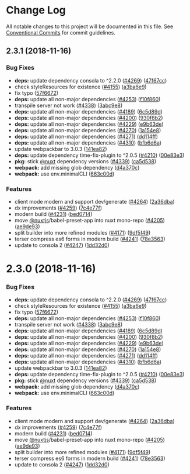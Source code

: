 # Change Log

All notable changes to this project will be documented in this file.
See [Conventional Commits](https://conventionalcommits.org) for commit guidelines.

## 2.3.1 (2018-11-16)


### Bug Fixes

* **deps:** update dependency consola to ^2.2.0 ([#4269](https://github.com/nuxt/nuxt.js/issues/4269)) ([47f67cc](https://github.com/nuxt/nuxt.js/commit/47f67cc))
* check styleResources for existence ([#4155](https://github.com/nuxt/nuxt.js/issues/4155)) ([a3ba6e9](https://github.com/nuxt/nuxt.js/commit/a3ba6e9))
* fix typo ([57f6672](https://github.com/nuxt/nuxt.js/commit/57f6672))
* **deps:** update all non-major dependencies ([#4253](https://github.com/nuxt/nuxt.js/issues/4253)) ([f10f860](https://github.com/nuxt/nuxt.js/commit/f10f860))
* transpile server not work ([#4338](https://github.com/nuxt/nuxt.js/issues/4338)) ([3abc9e8](https://github.com/nuxt/nuxt.js/commit/3abc9e8))
* **deps:** update all non-major dependencies ([#4189](https://github.com/nuxt/nuxt.js/issues/4189)) ([6c5d89d](https://github.com/nuxt/nuxt.js/commit/6c5d89d))
* **deps:** update all non-major dependencies ([#4200](https://github.com/nuxt/nuxt.js/issues/4200)) ([930f8b2](https://github.com/nuxt/nuxt.js/commit/930f8b2))
* **deps:** update all non-major dependencies ([#4229](https://github.com/nuxt/nuxt.js/issues/4229)) ([e9b63de](https://github.com/nuxt/nuxt.js/commit/e9b63de))
* **deps:** update all non-major dependencies ([#4270](https://github.com/nuxt/nuxt.js/issues/4270)) ([1a154e8](https://github.com/nuxt/nuxt.js/commit/1a154e8))
* **deps:** update all non-major dependencies ([#4271](https://github.com/nuxt/nuxt.js/issues/4271)) ([dd114ff](https://github.com/nuxt/nuxt.js/commit/dd114ff))
* **deps:** update all non-major dependencies ([#4310](https://github.com/nuxt/nuxt.js/issues/4310)) ([bfb6d6a](https://github.com/nuxt/nuxt.js/commit/bfb6d6a))
* update webpackbar to 3.0.3 ([141ea82](https://github.com/nuxt/nuxt.js/commit/141ea82))
* **deps:** update dependency time-fix-plugin to ^2.0.5 ([#4210](https://github.com/nuxt/nuxt.js/issues/4210)) ([00e83e3](https://github.com/nuxt/nuxt.js/commit/00e83e3))
* **pkg:** stick [@nuxt](https://github.com/nuxt) dependency versions ([#4339](https://github.com/nuxt/nuxt.js/issues/4339)) ([ca5d538](https://github.com/nuxt/nuxt.js/commit/ca5d538))
* **webpack:** add missing glob dependency ([d4a370c](https://github.com/nuxt/nuxt.js/commit/d4a370c))
* **webpack:** use env.minimalCLI ([663c00d](https://github.com/nuxt/nuxt.js/commit/663c00d))


### Features

* client mode modern and support dev/generate ([#4264](https://github.com/nuxt/nuxt.js/issues/4264)) ([2a36dba](https://github.com/nuxt/nuxt.js/commit/2a36dba))
* dx improvements ([#4259](https://github.com/nuxt/nuxt.js/issues/4259)) ([7c4e77f](https://github.com/nuxt/nuxt.js/commit/7c4e77f))
* modern build ([#4231](https://github.com/nuxt/nuxt.js/issues/4231)) ([bed0714](https://github.com/nuxt/nuxt.js/commit/bed0714))
* move [@nuxtjs](https://github.com/nuxtjs)/babel-preset-app into nuxt mono-repo ([#4205](https://github.com/nuxt/nuxt.js/issues/4205)) ([ae9de93](https://github.com/nuxt/nuxt.js/commit/ae9de93))
* split builder into more refined modules ([#4171](https://github.com/nuxt/nuxt.js/issues/4171)) ([9df5f49](https://github.com/nuxt/nuxt.js/commit/9df5f49))
* terser compress es6 forms in modern build ([#4241](https://github.com/nuxt/nuxt.js/issues/4241)) ([78e3563](https://github.com/nuxt/nuxt.js/commit/78e3563))
* update to consola 2 ([#4247](https://github.com/nuxt/nuxt.js/issues/4247)) ([1dd32d0](https://github.com/nuxt/nuxt.js/commit/1dd32d0))





# 2.3.0 (2018-11-16)


### Bug Fixes

* **deps:** update dependency consola to ^2.2.0 ([#4269](https://github.com/nuxt/nuxt.js/issues/4269)) ([47f67cc](https://github.com/nuxt/nuxt.js/commit/47f67cc))
* check styleResources for existence ([#4155](https://github.com/nuxt/nuxt.js/issues/4155)) ([a3ba6e9](https://github.com/nuxt/nuxt.js/commit/a3ba6e9))
* fix typo ([57f6672](https://github.com/nuxt/nuxt.js/commit/57f6672))
* **deps:** update all non-major dependencies ([#4253](https://github.com/nuxt/nuxt.js/issues/4253)) ([f10f860](https://github.com/nuxt/nuxt.js/commit/f10f860))
* transpile server not work ([#4338](https://github.com/nuxt/nuxt.js/issues/4338)) ([3abc9e8](https://github.com/nuxt/nuxt.js/commit/3abc9e8))
* **deps:** update all non-major dependencies ([#4189](https://github.com/nuxt/nuxt.js/issues/4189)) ([6c5d89d](https://github.com/nuxt/nuxt.js/commit/6c5d89d))
* **deps:** update all non-major dependencies ([#4200](https://github.com/nuxt/nuxt.js/issues/4200)) ([930f8b2](https://github.com/nuxt/nuxt.js/commit/930f8b2))
* **deps:** update all non-major dependencies ([#4229](https://github.com/nuxt/nuxt.js/issues/4229)) ([e9b63de](https://github.com/nuxt/nuxt.js/commit/e9b63de))
* **deps:** update all non-major dependencies ([#4270](https://github.com/nuxt/nuxt.js/issues/4270)) ([1a154e8](https://github.com/nuxt/nuxt.js/commit/1a154e8))
* **deps:** update all non-major dependencies ([#4271](https://github.com/nuxt/nuxt.js/issues/4271)) ([dd114ff](https://github.com/nuxt/nuxt.js/commit/dd114ff))
* **deps:** update all non-major dependencies ([#4310](https://github.com/nuxt/nuxt.js/issues/4310)) ([bfb6d6a](https://github.com/nuxt/nuxt.js/commit/bfb6d6a))
* update webpackbar to 3.0.3 ([141ea82](https://github.com/nuxt/nuxt.js/commit/141ea82))
* **deps:** update dependency time-fix-plugin to ^2.0.5 ([#4210](https://github.com/nuxt/nuxt.js/issues/4210)) ([00e83e3](https://github.com/nuxt/nuxt.js/commit/00e83e3))
* **pkg:** stick [@nuxt](https://github.com/nuxt) dependency versions ([#4339](https://github.com/nuxt/nuxt.js/issues/4339)) ([ca5d538](https://github.com/nuxt/nuxt.js/commit/ca5d538))
* **webpack:** add missing glob dependency ([d4a370c](https://github.com/nuxt/nuxt.js/commit/d4a370c))
* **webpack:** use env.minimalCLI ([663c00d](https://github.com/nuxt/nuxt.js/commit/663c00d))


### Features

* client mode modern and support dev/generate ([#4264](https://github.com/nuxt/nuxt.js/issues/4264)) ([2a36dba](https://github.com/nuxt/nuxt.js/commit/2a36dba))
* dx improvements ([#4259](https://github.com/nuxt/nuxt.js/issues/4259)) ([7c4e77f](https://github.com/nuxt/nuxt.js/commit/7c4e77f))
* modern build ([#4231](https://github.com/nuxt/nuxt.js/issues/4231)) ([bed0714](https://github.com/nuxt/nuxt.js/commit/bed0714))
* move [@nuxtjs](https://github.com/nuxtjs)/babel-preset-app into nuxt mono-repo ([#4205](https://github.com/nuxt/nuxt.js/issues/4205)) ([ae9de93](https://github.com/nuxt/nuxt.js/commit/ae9de93))
* split builder into more refined modules ([#4171](https://github.com/nuxt/nuxt.js/issues/4171)) ([9df5f49](https://github.com/nuxt/nuxt.js/commit/9df5f49))
* terser compress es6 forms in modern build ([#4241](https://github.com/nuxt/nuxt.js/issues/4241)) ([78e3563](https://github.com/nuxt/nuxt.js/commit/78e3563))
* update to consola 2 ([#4247](https://github.com/nuxt/nuxt.js/issues/4247)) ([1dd32d0](https://github.com/nuxt/nuxt.js/commit/1dd32d0))
